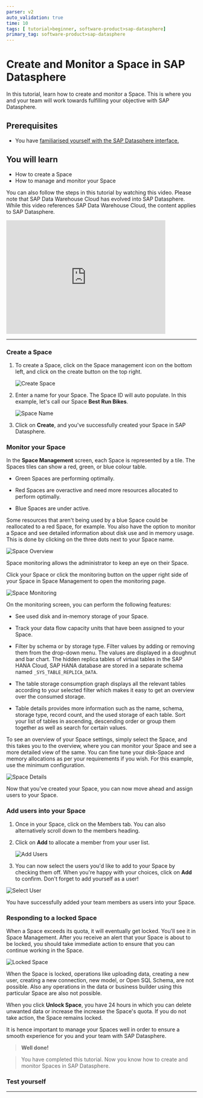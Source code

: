 ```yaml
---
parser: v2
auto_validation: true
time: 10
tags: [ tutorial>beginner, software-product>sap-datasphere]
primary_tag: software-product>sap-datasphere
---
```


# Create and Monitor a Space in SAP Datasphere
<!-- description --> In this tutorial, learn how to create and monitor a Space. This is where you and your team will work towards fulfilling your objective with SAP Datasphere.

## Prerequisites
 - You have [familiarised yourself with the SAP Datasphere interface.](data-warehouse-cloud-2-interface)

## You will learn
  - How to create a Space
  - How to manage and monitor your Space

  You can also follow the steps in this tutorial by watching this video. Please note that SAP Data Warehouse Cloud has evolved into SAP Datasphere. While this video references SAP Data Warehouse Cloud, the content applies to SAP Datasphere.

  <iframe id="kmsembed-1_r6zmq7wk" width="421" height="300" src="https://video.sap.com/embed/secure/iframe/entryId/1_r6zmq7wk/uiConfId/30317401/pbc/122287171/st/0" class="kmsembed" allowfullscreen webkitallowfullscreen mozAllowFullScreen allow="autoplay *; fullscreen *; encrypted-media *" referrerPolicy="no-referrer-when-downgrade" sandbox="allow-downloads allow-forms allow-same-origin allow-scripts allow-top-navigation allow-pointer-lock allow-popups allow-modals allow-orientation-lock allow-popups-to-escape-sandbox allow-presentation allow-top-navigation-by-user-activation" frameborder="0" title="T04 - Create your Space in SAP Data Warehouse Cloud"></iframe>

---

### Create a Space


1.	To create a Space, click on the Space management icon on the bottom left, and click on the create button on the top right.

    ![Create Space](DS_Space_Overview.png)

2.	Enter a name for your Space. The Space ID will auto populate. In this example, let's call our Space **Best Run Bikes**.

    ![Space Name](T04-Picture2.png)

3.	Click on **Create**, and you've successfully created your Space in SAP Datasphere.


### Monitor your Space


In the **Space Management** screen, each Space is represented by a tile. The Spaces tiles can show a red, green, or blue colour table.

  -	Green Spaces are performing optimally.

  -	Red Spaces are overactive and need more resources allocated to perform optimally.

  -	Blue Spaces are under active.

Some resources that aren't being used by a blue Space could be reallocated to a red Space, for example. You also have the option to monitor a Space and see detailed information about disk use and in memory usage. This is done by clicking on the three dots next to your Space name.

![Space Overview](T04-Picture3.png)

Space monitoring allows the administrator to keep an eye on their Space.

Click your Space or click the monitoring button on the upper right side of your Space in Space Management to open the monitoring page.

![Space Monitoring](T07-Monitoring.jpg)

On the monitoring screen, you can perform the following features:

- See used disk and in-memory storage of your Space.

- Track your data flow capacity units that have been assigned to your Space.

- Filter by schema or by storage type. Filter values by adding or removing them from the drop-down menu. The values are displayed in a doughnut and bar chart. The hidden replica tables of virtual tables in the SAP HANA Cloud, SAP HANA database are stored in a separate schema named `_SYS_TABLE_REPLICA_DATA`.

- The table storage consumption graph displays all the relevant tables according to your selected filter which makes it easy to get an overview over the consumed storage.

- Table details provides more information such as the name, schema, storage type, record count, and the used storage of each table. Sort your list of tables in ascending, descending order or group them together as well as search for certain values.


To see an overview of your Space settings, simply select the Space, and this takes you to the overview, where you can monitor your Space and see a more detailed view of the same. You can fine tune your disk-Space and memory allocations as per your requirements if you wish. For this example, use the minimum configuration.

![Space Details](T04-Picture4.png)

Now that you've created your Space, you can now move ahead and assign users to your Space.


### Add users into your Space


1.	Once in your Space, click on the Members tab. You can also alternatively scroll down to the members heading.
2.	Click on **Add** to allocate a member from your user list.

    ![Add Users](T04-Picture5.png)

3.	You can now select the users you'd like to add to your Space by checking them off. When you're happy with your choices, click on **Add** to confirm. Don't forget to add yourself as a user!

![Select User](T04-Picture6.png)

You have successfully added your team members as users into your Space.


### Responding to a locked Space


When a Space exceeds its quota, it will eventually get locked. You'll see it in Space Management. After you receive an alert that your Space is about to be locked, you should take immediate action to ensure that you can continue working in the Space.

![Locked Space](T07-Locked.png)

When the Space is locked, operations like uploading data, creating a new user, creating a new connection, new model, or Open SQL Schema, are not possible. Also any operations in the data or business builder using this particular Space are also not possible.

When you click **Unlock Space**, you have 24 hours in which you can delete unwanted data or increase the increase the Space's quota. If you do not take action, the Space remains locked.

It is hence important to manage your Spaces well in order to ensure a smooth experience for you and your team with SAP Datasphere.

> **Well done!**

> You have completed this tutorial. Now you know how to create and monitor Spaces in SAP Datasphere.


### Test yourself




---

